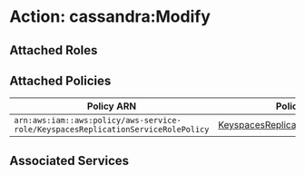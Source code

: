 # Action: cassandra:Modify

## Attached Roles

## Attached Policies

| Policy ARN | Policy Name |
|------------|-------------|
| `arn:aws:iam::aws:policy/aws-service-role/KeyspacesReplicationServiceRolePolicy` | [KeyspacesReplicationServiceRolePolicy](../policies.md#keyspacesreplicationservicerolepolicy) |

## Associated Services

